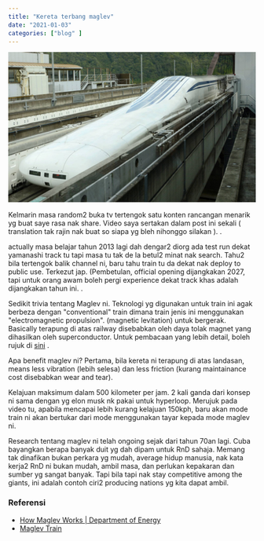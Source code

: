 ```yaml
---
title: "Kereta terbang maglev"
date: "2021-01-03"
categories: ["blog" ]
---
```


![Japanese maglev train](../assets/maglev.jpg)

Kelmarin masa random2 buka tv tertengok satu konten rancangan menarik yg buat saye rasa nak share. Video saya sertakan dalam post ini sekali ( translation tak rajin nak buat so siapa yg bleh nihonggo silakan ). 
.

actually masa belajar tahun 2013 lagi dah dengar2 diorg ada test run dekat yamanashi track tu tapi masa tu tak de la betul2 minat nak search. Tahu2 bila tertengok balik channel ni, baru tahu train tu da dekat nak deploy to public use. Terkezut jap. (Pembetulan, official opening dijangkakan 2027, tapi untuk orang awam boleh pergi experience dekat track khas adalah dijangkakan tahun ini.
.

Sedikit trivia tentang Maglev ni. Teknologi yg digunakan untuk train ini agak berbeza dengan "conventional" train dimana train jenis ini menggunakan "electromagnetic propulsion". (magnetic levitation) untuk bergerak. Basically terapung di atas railway disebabkan oleh daya tolak magnet yang dihasilkan oleh superconductor. Untuk pembacaan yang lebih detail, boleh rujuk di [sini](https://science.howstuffworks.com/transport/engines-equipment/maglev-train.htm) 
.

Apa benefit maglev ni? Pertama, bila kereta ni terapung di atas landasan, means less vibration (lebih selesa) dan less friction (kurang maintainance cost disebabkan wear and tear). 

Kelajuan maksimum dalam 500 kilometer per jam. 2 kali ganda dari  konsep ni sama dengan yg elon musk nk pakai untuk hyperloop. Merujuk pada video tu, apabila mencapai lebih kurang kelajuan 150kph, baru akan mode train ni akan bertukar dari mode menggunakan tayar kepada mode maglev ni. 

Research tentang maglev ni telah ongoing sejak dari tahun 70an lagi. Cuba bayangkan berapa banyak duit yg dah dipam untuk RnD sahaja. Memang tak dinafikan bukan perkara yg mudah, average hidup manusia, nak kata kerja2 RnD ni bukan mudah, ambil masa, dan perlukan kepakaran dan sumber yg sangat banyak. Tapi bila tapi nak stay competitive among the giants, ini adalah contoh ciri2 producing nations yg kita dapat ambil. 

### Referensi
- [How Maglev Works | Department of Energy](https://www.energy.gov/articles/how-maglev-works)
- [Maglev Train](https://science.howstuffworks.com/transport/engines-equipment/maglev-train.htm)
